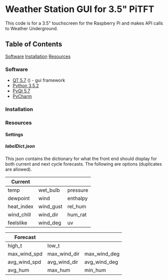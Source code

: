 # Weather Station GUI for 3.5" PiTFT

This code is for a 3.5" touchscreen for the Raspberry Pi and makes API calls to Weather Underground.

## Table of Contents
[Software](#software)
[Installation](#installation)
[Resources](#resources)

### Software
* [QT 5.7][qt] () - gui framework
* [Python 3.5.2][python]
* [PyQt 5.7][pyqt]
* [PyCharm][pycharm]

### Installation


### Resources

#### Settings
##### labelDict.json
This json contains the dictionary for what the front end should display for both current and next cycle forecasts. The following are options (duplicates are allowed).

| Current    |           |          |
| ---------- | --------- | -------- |
| temp       | wet_bulb  | pressure |
| dewpoint   | wind      | enthalpy |
| heat_index | wind_gust | rel_hum  |
| wind_chill | wind_dir  | hum_rat  |
| feelslike  | wind_deg  | uv       |

| Forecast     |              |              |
| ------------ | ------------ | ------------ |
| high_t       | low_t        |              |
| max_wind_spd | max_wind_dir | max_wind_deg |
| avg_wind_spd | avg_wind_dir | avg_wind_deg |
| avg_hum      | max_hum      | min_hum      |



[qt]: https://www.qt.io/
[python]: https://www.python.org/downloads/release/python-352/
[pyqt]: https://pypi.python.org/pypi/PyQt5
[pycharm]: https://www.jetbrains.com/pycharm/